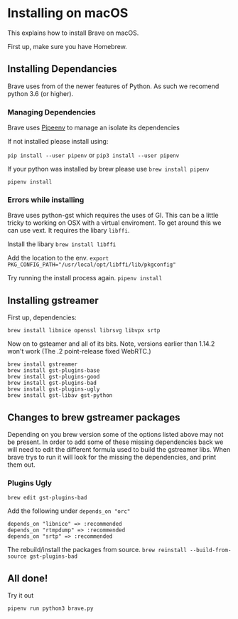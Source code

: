 # Installing on macOS

This explains how to install Brave on macOS.

First up, make sure you have Homebrew.

## Installing Dependancies

Brave uses from of the newer features of Python. As such we recomend python 3.6 (or higher).

### Managing Dependencies

Brave uses [Pipeenv](https://packaging.python.org/tutorials/managing-dependencies/#managing-dependencies) to manage an isolate its dependencies

If not installed please install using:

`pip install --user pipenv` or `pip3 install --user pipenv`

If your python was installed by brew please use `brew install pipenv`

`pipenv install`

### Errors while installing

Brave uses python-gst which requires the uses of GI. This can be a little tricky to working on OSX with a virtual enviroment. To get around this we can use vext. It requires the libary `libffi`.

Install the libary
`brew install libffi`

Add the location to the env.
`export PKG_CONFIG_PATH="/usr/local/opt/libffi/lib/pkgconfig"`

Try running the install process again.
`pipenv install`

## Installing gstreamer

First up, dependencies:

```
brew install libnice openssl librsvg libvpx srtp
```

Now on to gsteamer and all of its bits.
Note, versions earlier than 1.14.2 won't work (The .2 point-release fixed WebRTC.)

```
brew install gstreamer
brew install gst-plugins-base
brew install gst-plugins-good
brew install gst-plugins-bad
brew install gst-plugins-ugly
brew install gst-libav gst-python
```

## Changes to brew gstreamer packages
Depending on you brew version some of the options listed above may not be present. In order to add some of these missing dependencies back we will need to edit the different formula used to build the gstreamer libs. When brave trys to run it will look for the missing the dependencies, and print them out.

### Plugins Ugly
```
brew edit gst-plugins-bad
```
Add the following under `depends_on "orc"`
```
depends_on "libnice" => :recommended
depends_on "rtmpdump" => :recommended
depends_on "srtp" => :recommended
```

The rebuild/install the packages from source. `brew reinstall --build-from-source gst-plugins-bad`

## All done!

Try it out

`pipenv run python3 brave.py`
